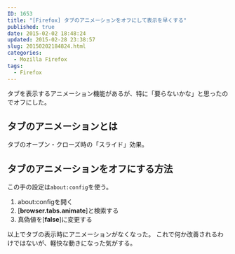 ```yaml
---
ID: 1653
title: "[Firefox] タブのアニメーションをオフにして表示を早くする"
published: true
date: 2015-02-02 18:48:24
updated: 2015-02-28 23:38:57
slug: 20150202184824.html
categories:
  - Mozilla Firefox
tags:
  - Firefox
---
```


タブを表示するアニメーション機能があるが、特に「要らないかな」と思ったのでオフにした。

<!--more-->
<h2>タブのアニメーションとは</h2>
タブのオープン・クローズ時の「スライド」効果。

<h2>タブのアニメーションをオフにする方法</h2>
この手の設定は<code>about:config</code>を使う。
<ol>
 <li>about:configを開く</li>
 <li>[<b>browser.tabs.animate</b>]と検索する</li>
 <li>真偽値を[<b>false</b>]に変更する</li>
</ol>

以上でタブの表示時にアニメーションがなくなった。
これで何か改善されるわけではないが、軽快な動きになった気がする。
